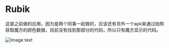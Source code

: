 # Rubik
这是之前做的应用，因为是两个同事一起做的，应该还有另外一个apk来通过拍照获取魔方的颜色数据，目前没有找到那部分的代码，所以只有魔方显示的代码。


![Image text](https://raw.github.com/ZLLLL/screeshot/master/Screenshot_20150107-040837.png)
